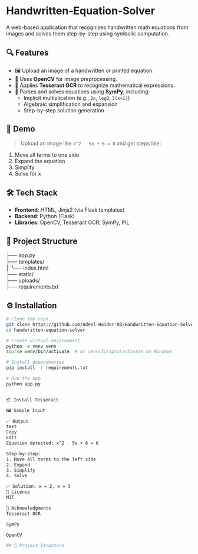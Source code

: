 # Handwritten-Equation-Solver

A web-based application that recognizes handwritten math equations from images and solves them step-by-step using symbolic computation.

## 🔍 Features

- 🖼️ Upload an image of a handwritten or printed equation.
- 🧪 Uses **OpenCV** for image preprocessing.
- 🔎 Applies **Tesseract OCR** to recognize mathematical expressions.
- 📐 Parses and solves equations using **SymPy**, including:
  - Implicit multiplication (e.g., `2x`, `log2`, `3(x+1)`)
  - Algebraic simplification and expansion
  - Step-by-step solution generation

## 🚀 Demo

> Upload an image like `x^2 - 5x + 6 = 0` and get steps like:
1. Move all terms to one side  
2. Expand the equation  
3. Simplify  
4. Solve for x  

## 🛠️ Tech Stack

- **Frontend**: HTML, Jinja2 (via Flask templates)
- **Backend**: Python (Flask)
- **Libraries**: OpenCV, Tesseract OCR, SymPy, PIL
  
## 📂 Project Structure
├── app.py  
├── templates/  
│ └── index.html  
├── static/  
├── uploads/  
├── requirements.txt  
  

## ⚙️ Installation

```bash
# Clone the repo
git clone https://github.com/Adeel-Haider-03/Handwritten-Equation-Solver.git
cd handwritten-equation-solver

# Create virtual environment
python -m venv venv
source venv/bin/activate  # or venv\Scripts\activate on Windows

# Install dependencies
pip install -r requirements.txt

# Run the app
python app.py


📦 Install Tesseract

🖼️ Sample Input

✅ Output
text
Copy
Edit
Equation detected: x^2 - 5x + 6 = 0

Step-by-step:
1. Move all terms to the left side
2. Expand
3. Simplify
4. Solve

✅ Solution: x = 2, x = 3
📄 License
MIT

🙌 Acknowledgments
Tesseract OCR

SymPy

OpenCV

## 📂 Project Structure

